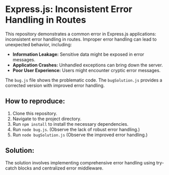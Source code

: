 # Express.js: Inconsistent Error Handling in Routes

This repository demonstrates a common error in Express.js applications: inconsistent error handling in routes.  Improper error handling can lead to unexpected behavior, including:

* **Information Leakage:** Sensitive data might be exposed in error messages.
* **Application Crashes:** Unhandled exceptions can bring down the server.
* **Poor User Experience:** Users might encounter cryptic error messages.

The `bug.js` file shows the problematic code.  The `bugSolution.js` provides a corrected version with improved error handling.

## How to reproduce:

1. Clone this repository.
2. Navigate to the project directory.
3. Run `npm install` to install the necessary dependencies.
4. Run `node bug.js`.  (Observe the lack of robust error handling.)
5. Run `node bugSolution.js` (Observe the improved error handling.)

## Solution:

The solution involves implementing comprehensive error handling using try-catch blocks and centralized error middleware.